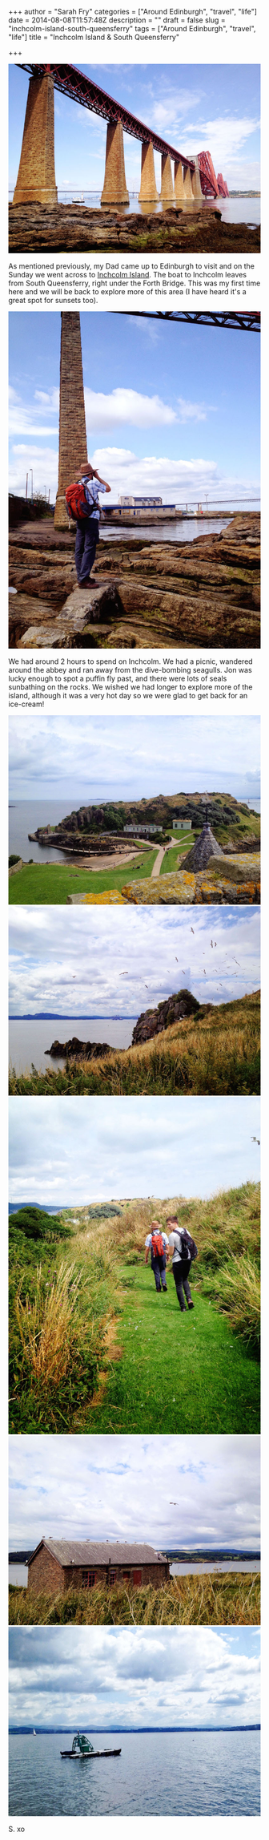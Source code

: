 +++
author = "Sarah Fry"
categories = ["Around Edinburgh", "travel", "life"]
date = 2014-08-08T11:57:48Z
description = ""
draft = false
slug = "inchcolm-island-south-queensferry"
tags = ["Around Edinburgh", "travel", "life"]
title = "Inchcolm Island & South Queensferry"

+++


![Forth Bridge](/images/2014/Aug/IMG_1754-copy.jpg)

As mentioned previously, my Dad came up to Edinburgh to visit and on the Sunday we went across to [Inchcolm Island](http://www.maidoftheforth.co.uk/inchcolm-island). The boat to Inchcolm leaves from South Queensferry, right under the Forth Bridge. This was my first time here and we will be back to explore more of this area (I have heard it's a great spot for sunsets too).

![Under Forth Bridge](/images/2014/Aug/IMG_1751-copy.jpg)

We had around 2 hours to spend on Inchcolm. We had a picnic, wandered around the abbey and ran away from the dive-bombing seagulls. Jon was lucky enough to spot a puffin fly past, and there were lots of seals sunbathing on the rocks. We wished we had longer to explore more of the island, although it was a very hot day so we were glad to get back for an ice-cream!

![Inchcolm Island](/images/2014/Aug/IMG_1759-copy.jpg)
![Seagulls on Inchcolm](/images/2014/Aug/IMG_1764-copy.jpg)
![Inchcolm Walk](/images/2014/Aug/IMG_1767-copy.jpg)
![Inchcolm Building](/images/2014/Aug/IMG_1773-copy.jpg)
![Forth Seal](/images/2014/Aug/IMG_1777-copy.jpg)

S. xo

